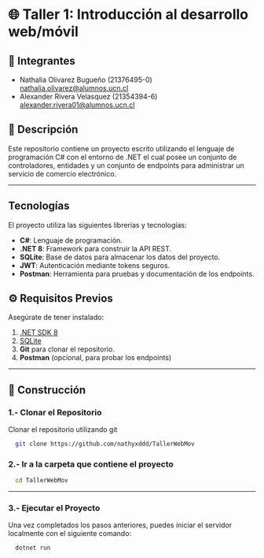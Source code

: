 # 🌐 Taller 1: Introducción al desarrollo web/móvil

## 📌 Integrantes

- Nathalia Olivarez Bugueño (21376495-0) nathalia.olivarez@alumnos.ucn.cl
- Alexander Rivera Velasquez (21354394-6) alexander.rivera01@alumnos.ucn.cl

## 📖 Descripción

Este repositorio contiene un proyecto escrito utilizando el lenguaje de programación C# con el entorno de .NET el cual posee un conjunto de controladores, entidades y un conjunto de endpoints para administrar un servicio de comercio electrónico.

---

## Tecnologías

El proyecto utiliza las siguientes librerías y tecnologías:

- **C#**: Lenguaje de programación.
- **.NET 8**: Framework para construir la API REST.
- **SQLite**: Base de datos para almacenar los datos del proyecto.
- **JWT**: Autenticación mediante tokens seguros.
- **Postman**: Herramienta para pruebas y documentación de los endpoints.

## ⚙️ Requisitos Previos

Asegúrate de tener instalado:

1. [.NET SDK 8](https://dotnet.microsoft.com/en-us/download/dotnet/8.0)
2. [SQLite](https://www.sqlite.org/download.html)
3. **Git** para clonar el repositorio.
4. **Postman** (opcional, para probar los endpoints)

---

## 🚀 Construcción

### 1.- Clonar el Repositorio

Clonar el repositorio utilizando git

```bash
  git clone https://github.com/nathyxddd/TallerWebMov
```

### 2️.- Ir a la carpeta que contiene el proyecto

```bash
  cd TallerWebMov
```

---

### 3.- Ejecutar el Proyecto

Una vez completados los pasos anteriores, puedes iniciar el servidor localmente con el siguiente comando:

```bash
  dotnet run
```
